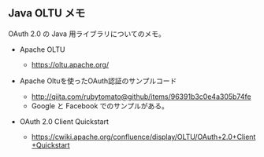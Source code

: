 ## Java OLTU メモ

OAuth 2.0 の Java 用ライブラリについてのメモ。

* Apache OLTU
  * https://oltu.apache.org/



* Apache Oltuを使ったOAuth認証のサンプルコード
  * http://qiita.com/rubytomato@github/items/96391b3c0e4a305b74fe
  * Google と Facebook でのサンプルがある。



* OAuth 2.0 Client Quickstart
  * https://cwiki.apache.org/confluence/display/OLTU/OAuth+2.0+Client+Quickstart


